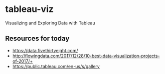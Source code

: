 # tableau-viz
Visualizing and Exploring Data with Tableau


## Resources for today

* https://data.fivethirtyeight.com/
* http://flowingdata.com/2017/12/28/10-best-data-visualization-projects-of-2017/+
* https://public.tableau.com/en-us/s/gallery
